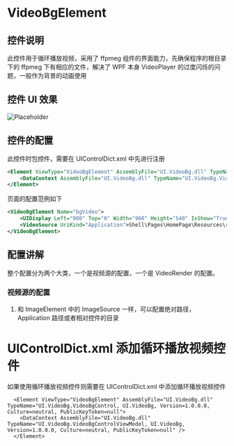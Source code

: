 # VideoBgElement

## 控件说明

此控件用于循环播放视频，采用了 ffpmeg 组件的界面能力，先确保程序的根目录下的 ffpmeg 下有相应的文件，解决了 WPF 本身 VideoPlayer 的过度闪烁的问题，一般作为背景的动画使用

## 控件 UI 效果

![Placeholder](../images/PerspectiveWallElement.gif)

## 控件的配置

此控件时包控件，需要在 UIControlDict.xml 中先进行注册

```xml
<Element ViewType="VideoBgElement" AssemblyFile="UI.VideoBg.dll" TypeName="UI.VideoBg.VideoBgControl, UI.VideoBg, Version=1.0.0.0, Culture=neutral, PublicKeyToken=null">
    <DataContext AssemblyFile="UI.VideoBg.dll" TypeName="UI.VideoBg.VideoBgControlViewModel, UI.VideoBg, Version=1.0.0.0, Culture=neutral, PublicKeyToken=null" />
</Element>
```

页面的配置范例如下

```xml
<VideoBgElement Name="bgVideo">
    <UIDisplay Left="900" Top="0" Width="960" Height="540" IsShow="True" ZIndex="1" UsePercent="False" />
    <VideoSource UriKind="Application">Shell\Pages\HomePage\Resources\report-bg.mp4</VideoSource>
</VideoBgElement>
```

## 配置讲解

整个配置分为两个大类，一个是视频源的配置，一个是 VideoRender 的配置。

### 视频源的配置

1.  和 ImageElement 中的 ImageSource 一样，可以配置绝对路径，Application 路径或者相对控件的目录

# UIControlDict.xml 添加循环播放视频控件

如果使用循环播放视频控件则需要在 UIControlDict.xml 中添加循环播放视频控件

```
  <Element ViewType="VideoBgElement" AssemblyFile="UI.VideoBg.dll" TypeName="UI.VideoBg.VideoBgControl, UI.VideoBg, Version=1.0.0.0, Culture=neutral, PublicKeyToken=null">
    <DataContext AssemblyFile="UI.VideoBg.dll" TypeName="UI.VideoBg.VideoBgControlViewModel, UI.VideoBg, Version=1.0.0.0, Culture=neutral, PublicKeyToken=null" />
  </Element>
```
